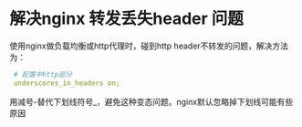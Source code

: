 # 解决nginx 转发丢失header 问题

使用nginx做负载均衡或http代理时，碰到http header不转发的问题，解决方法为：

```yml
 # 配置中http部分
 underscores_in_headers on;
```  

用减号-替代下划线符号_，避免这种变态问题。nginx默认忽略掉下划线可能有些原因